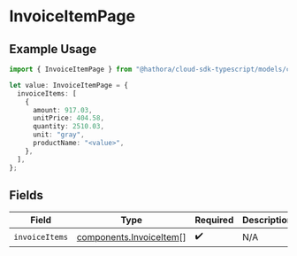 # InvoiceItemPage

## Example Usage

```typescript
import { InvoiceItemPage } from "@hathora/cloud-sdk-typescript/models/components";

let value: InvoiceItemPage = {
  invoiceItems: [
    {
      amount: 917.03,
      unitPrice: 404.58,
      quantity: 2510.03,
      unit: "gray",
      productName: "<value>",
    },
  ],
};
```

## Fields

| Field                                                              | Type                                                               | Required                                                           | Description                                                        |
| ------------------------------------------------------------------ | ------------------------------------------------------------------ | ------------------------------------------------------------------ | ------------------------------------------------------------------ |
| `invoiceItems`                                                     | [components.InvoiceItem](../../models/components/invoiceitem.md)[] | :heavy_check_mark:                                                 | N/A                                                                |